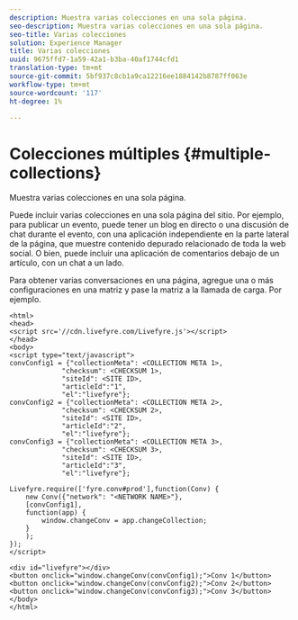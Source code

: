 ```yaml
---
description: Muestra varias colecciones en una sola página.
seo-description: Muestra varias colecciones en una sola página.
seo-title: Varias colecciones
solution: Experience Manager
title: Varias colecciones
uuid: 9675ffd7-1a59-42a1-b3ba-40af1744cfd1
translation-type: tm+mt
source-git-commit: 5bf937c8cb1a9ca12216ee1884142b8787ff063e
workflow-type: tm+mt
source-wordcount: '117'
ht-degree: 1%

---
```



# Colecciones múltiples {#multiple-collections}

Muestra varias colecciones en una sola página.

Puede incluir varias colecciones en una sola página del sitio. Por ejemplo, para publicar un evento, puede tener un blog en directo o una discusión de chat durante el evento, con una aplicación independiente en la parte lateral de la página, que muestre contenido depurado relacionado de toda la web social. O bien, puede incluir una aplicación de comentarios debajo de un artículo, con un chat a un lado.

Para obtener varias conversaciones en una página, agregue una o más configuraciones en una matriz y pase la matriz a la llamada de carga. Por ejemplo.

```
<html> 
<head> 
<script src='//cdn.livefyre.com/Livefyre.js'></script> 
</head> 
<body> 
<script type="text/javascript"> 
convConfig1 = {"collectionMeta": <COLLECTION META 1>, 
             "checksum": <CHECKSUM 1>, 
             "siteId": <SITE ID>, 
             "articleId":"1", 
             "el":"livefyre"}; 
convConfig2 = {"collectionMeta": <COLLECTION META 2>, 
             "checksum": <CHECKSUM 2>, 
             "siteId": <SITE ID>, 
             "articleId":"2", 
             "el":"livefyre"}; 
convConfig3 = {"collectionMeta": <COLLECTION META 3>, 
             "checksum": <CHECKSUM 3>, 
             "siteId": <SITE ID>, 
             "articleId":"3", 
             "el":"livefyre"}; 
  
Livefyre.require(['fyre.conv#prod'],function(Conv) { 
    new Conv({"network": "<NETWORK NAME>"}, 
    [convConfig1], 
    function(app) {  
        window.changeConv = app.changeCollection; 
    } 
    ); 
}); 
</script> 
  
<div id="livefyre"></div> 
<button onclick="window.changeConv(convConfig1);">Conv 1</button> 
<button onclick="window.changeConv(convConfig2);">Conv 2</button> 
<button onclick="window.changeConv(convConfig3);">Conv 3</button> 
</body> 
</html>
```
